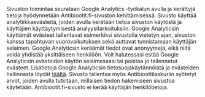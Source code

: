 Sivuston toimintaa seurataan Google Analytics -työkalun avulla ja kerättyjä tietoja hyödynnetään Antibiootit.fi-sivuston kehittämisessä. Sivusto käyttää analytiikkaevästeitä, joiden avulla kerätään tietoa sivuston käytöstä ja käyttäjien käyttäytymisestä analyysitarkoituksiin. Google Analyticsin käyttämät evästeet tallentavat esimerkiksi sivustolla vietetyn ajan, sivuston kanssa tapahtuvan vuorovaikutuksen sekä auttavat tunnistamaan käyttäjän selaimen. Google Analyticsin keräämät tiedot ovat anonyymejä, eikä niitä voida yhdistää yksittäiseen henkilöön. Voit halutessasi estää Google Analyticsin evästeiden käytön selaimessasi tai poistaa jo tallennetut evästeet. Lisätietoja Google Analyticsin tietosuojakäytännöistä ja evästeiden hallinnasta löydät [täältä](https://policies.google.com/technologies/cookies#managing-cookies). Sivusto tallentaa myös Antibioottilaskuriin syötetyt arvot, joiden avulla tutkitaan, millaisen tiedon hakemiseen sivustoa käytetään. Antibiootit.fi-sivusto ei kerää käyttäjän henkilötietoja.